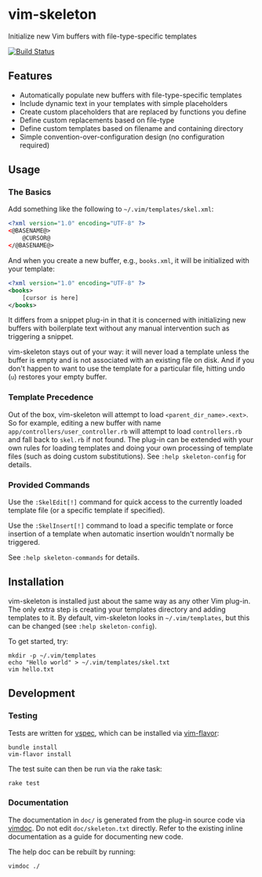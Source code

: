 # vim-skeleton

Initialize new Vim buffers with file-type-specific templates

[![Build Status][buildimg]](https://travis-ci.org/noahfrederick/vim-skeleton)

## Features

- Automatically populate new buffers with file-type-specific templates
- Include dynamic text in your templates with simple placeholders
- Create custom placeholders that are replaced by functions you define
- Define custom replacements based on file-type
- Define custom templates based on filename and containing directory
- Simple convention-over-configuration design (no configuration required)

## Usage
### The Basics

Add something like the following to `~/.vim/templates/skel.xml`:

```xml
<?xml version="1.0" encoding="UTF-8" ?>
<@BASENAME@>
	@CURSOR@
</@BASENAME@>
```

And when you create a new buffer, e.g., `books.xml`, it will be initialized
with your template:

```xml
<?xml version="1.0" encoding="UTF-8" ?>
<books>
	[cursor is here]
</books>
```

It differs from a snippet plug-in in that it is concerned with initializing
new buffers with boilerplate text without any manual intervention such as
triggering a snippet.

vim-skeleton stays out of your way: it will never load a template unless the
buffer is empty and is not associated with an existing file on disk. And if you
don't happen to want to use the template for a particular file, hitting undo
(`u`) restores your empty buffer.

### Template Precedence

Out of the box, vim-skeleton will attempt to load `<parent_dir_name>.<ext>`.
So for example, editing a new buffer with name
`app/controllers/user_controller.rb` will attempt to load `controllers.rb` and
fall back to `skel.rb` if not found. The plug-in can be extended with your own
rules for loading templates and doing your own processing of template files
(such as doing custom substitutions).  See `:help skeleton-config` for
details.

### Provided Commands

Use the `:SkelEdit[!]` command for quick access to the currently loaded
template file (or a specific template if specified).

Use the `:SkelInsert[!]` command to load a specific template or force
insertion of a template when automatic insertion wouldn't normally be
triggered.

See `:help skeleton-commands` for details.

## Installation

vim-skeleton is installed just about the same way as any other Vim plug-in.
The only extra step is creating your templates directory and adding templates
to it. By default, vim-skeleton looks in `~/.vim/templates`, but this can be
changed (see `:help skeleton-config`).

To get started, try:

	mkdir -p ~/.vim/templates
	echo "Hello world" > ~/.vim/templates/skel.txt
	vim hello.txt

## Development
### Testing

Tests are written for [vspec][vspec], which can be installed via
[vim-flavor][vim-flavor]:

	bundle install
	vim-flavor install

The test suite can then be run via the rake task:

	rake test

### Documentation

The documentation in `doc/` is generated from the plug-in source code via
[vimdoc][vimdoc]. Do not edit `doc/skeleton.txt` directly. Refer to the
existing inline documentation as a guide for documenting new code.

The help doc can be rebuilt by running:

	vimdoc ./

[buildimg]: https://img.shields.io/travis/noahfrederick/vim-skeleton/master.svg
[vspec]: https://github.com/kana/vim-vspec
[vim-flavor]: https://github.com/kana/vim-flavor
[vimdoc]: https://github.com/google/vimdoc
